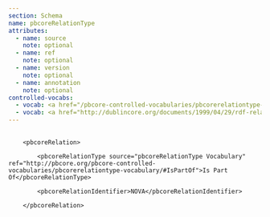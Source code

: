 ```yaml
---
section: Schema
name: pbcoreRelationType
attributes:
  - name: source
    note: optional
  - name: ref
    note: optional
  - name: version
    note: optional
  - name: annotation
    note: optional
controlled-vocabs:
  - vocab: <a href="/pbcore-controlled-vocabularies/pbcorerelationtype-vocabulary/">PBCore's Relation Type Vocabulary</a>
  - vocab: <a href="http://dublincore.org/documents/1999/04/29/rdf-relation-types/">Dublin Core RDF Schema Declaration of Relation Types</a>
---
```

<pre>
  <code>
	&lt;pbcoreRelation&gt;<br>
    	&lt;pbcoreRelationType source=&quot;pbcoreRelationType Vocabulary&quot; ref=&quot;http://pbcore.org/pbcore-controlled-vocabularies/pbcorerelationtype-vocabulary/#IsPartOf&quot;&gt;Is Part Of&lt;/pbcoreRelationType&gt;<br>
    	&lt;pbcoreRelationIdentifier&gt;NOVA&lt;/pbcoreRelationIdentifier&gt;<br>
	&lt;/pbcoreRelation&gt;
  </code>
</pre>
